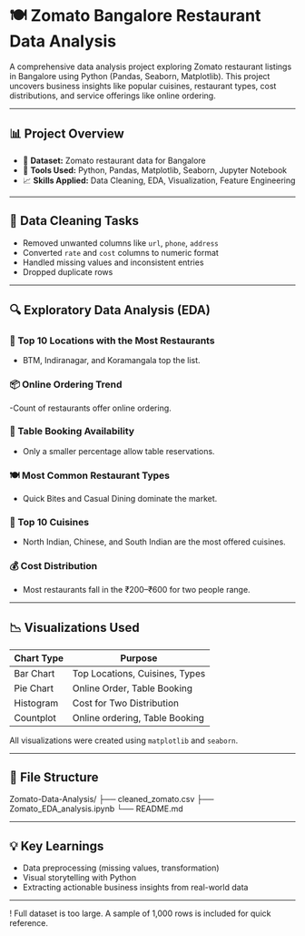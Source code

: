 # 🍽️ Zomato Bangalore Restaurant Data Analysis

A comprehensive data analysis project exploring Zomato restaurant listings in Bangalore using Python (Pandas, Seaborn, Matplotlib). This project uncovers business insights like popular cuisines, restaurant types, cost distributions, and service offerings like online ordering.

---

## 📊 Project Overview

- 📍 **Dataset:** Zomato restaurant data for Bangalore
- 🧰 **Tools Used:** Python, Pandas, Matplotlib, Seaborn, Jupyter Notebook
- 📈 **Skills Applied:** Data Cleaning, EDA, Visualization, Feature Engineering

---

## 🧹 Data Cleaning Tasks

- Removed unwanted columns like `url`, `phone`, `address`
- Converted `rate` and `cost` columns to numeric format
- Handled missing values and inconsistent entries
- Dropped duplicate rows

---

## 🔍 Exploratory Data Analysis (EDA)

### 📍 Top 10 Locations with the Most Restaurants
- BTM, Indiranagar, and Koramangala top the list.

### 📦 Online Ordering Trend
-Count of restaurants offer online ordering.

### 📅 Table Booking Availability
- Only a smaller percentage allow table reservations.

### 🍽️ Most Common Restaurant Types
- Quick Bites and Casual Dining dominate the market.

### 🍲 Top 10 Cuisines
- North Indian, Chinese, and South Indian are the most offered cuisines.

### 💰 Cost Distribution
- Most restaurants fall in the ₹200–₹600 for two people range.


---

## 📉 Visualizations Used

| Chart Type      | Purpose                          |
|-----------------|----------------------------------|
| Bar Chart       | Top Locations, Cuisines, Types   |
| Pie Chart       | Online Order, Table Booking      |
| Histogram       | Cost for Two Distribution        |
| Countplot       | Online ordering, Table Booking   |      

All visualizations were created using `matplotlib` and `seaborn`.

---

## 📁 File Structure

Zomato-Data-Analysis/
├── cleaned_zomato.csv
├── Zomato_EDA_analysis.ipynb
└── README.md

---
## 💡 Key Learnings

- Data preprocessing (missing values, transformation)
- Visual storytelling with Python
- Extracting actionable business insights from real-world data

---
! Full dataset is too large. A sample of 1,000 rows is included for quick reference.
